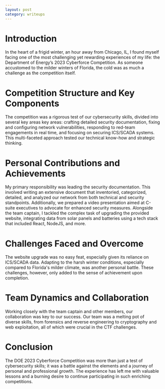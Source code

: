 ```yaml
---
layout: post
category: writeups
---
```

# Introduction

In the heart of a frigid winter, an hour away from Chicago, IL, I found myself facing one of the most challenging yet rewarding experiences of my life: the Department of Energy’s 2023 Cyberforce Competition. As someone accustomed to the milder winters of Florida, the cold was as much a challenge as the competition itself.
# Competition Structure and Key Components

The competition was a rigorous test of our cybersecurity skills, divided into several key areas key areas: crafting detailed security documentation, fixing and configuring network vulnerabilities, responding to red-team engagements in real time, and focusing on securing ICS/SCADA systems. This multi-faceted approach tested our technical know-how and strategic thinking.
# Personal Contributions and Achievements

My primary responsibility was leading the security documentation. This involved writing an extensive document that inventoried, categorized, detailed, and analyzed our network from both technical and security standpoints. Additionally, we prepared a video presentation aimed at C-suite executives to advocate for enhanced security measures. Alongside the team captain, I tackled the complex task of upgrading the provided website, integrating data from solar panels and batteries using a tech stack that included React, NodeJS, and more.
# Challenges Faced and Overcome

The website upgrade was no easy feat, especially given its reliance on ICS/SCADA data. Adapting to the harsh winter conditions, especially compared to Florida's milder climate, was another personal battle. These challenges, however, only added to the sense of achievement upon completion.
# Team Dynamics and Collaboration

Working closely with the team captain and other members, our collaboration was key to our success. Our team was a melting pot of diverse skills, from forensics and reverse engineering to cryptography and web exploitation, all of which were crucial in the CTF challenges.
# Conclusion

The DOE 2023 Cyberforce Competition was more than just a test of cybersecurity skills; it was a battle against the elements and a journey of personal and professional growth. The experience has left me with valuable lessons and a burning desire to continue participating in such enriching competitions.